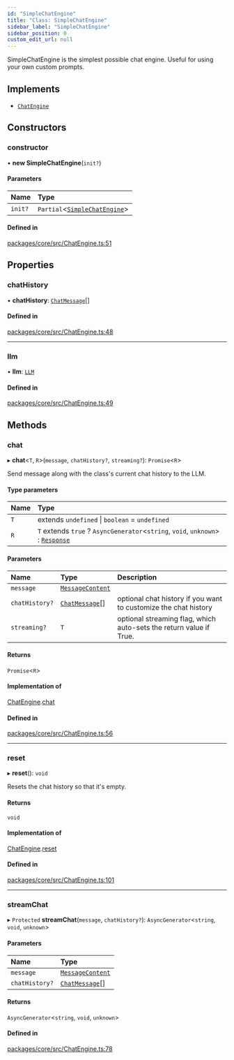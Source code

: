 ```yaml
---
id: "SimpleChatEngine"
title: "Class: SimpleChatEngine"
sidebar_label: "SimpleChatEngine"
sidebar_position: 0
custom_edit_url: null
---
```


SimpleChatEngine is the simplest possible chat engine. Useful for using your own custom prompts.

## Implements

- [`ChatEngine`](../interfaces/ChatEngine.md)

## Constructors

### constructor

• **new SimpleChatEngine**(`init?`)

#### Parameters

| Name    | Type                                                  |
| :------ | :---------------------------------------------------- |
| `init?` | `Partial`<[`SimpleChatEngine`](SimpleChatEngine.md)\> |

#### Defined in

[packages/core/src/ChatEngine.ts:51](https://github.com/run-llama/LlamaIndexTS/blob/3552de1/packages/core/src/ChatEngine.ts#L51)

## Properties

### chatHistory

• **chatHistory**: [`ChatMessage`](../interfaces/ChatMessage.md)[]

#### Defined in

[packages/core/src/ChatEngine.ts:48](https://github.com/run-llama/LlamaIndexTS/blob/3552de1/packages/core/src/ChatEngine.ts#L48)

---

### llm

• **llm**: [`LLM`](../interfaces/LLM.md)

#### Defined in

[packages/core/src/ChatEngine.ts:49](https://github.com/run-llama/LlamaIndexTS/blob/3552de1/packages/core/src/ChatEngine.ts#L49)

## Methods

### chat

▸ **chat**<`T`, `R`\>(`message`, `chatHistory?`, `streaming?`): `Promise`<`R`\>

Send message along with the class's current chat history to the LLM.

#### Type parameters

| Name | Type                                                                                            |
| :--- | :---------------------------------------------------------------------------------------------- |
| `T`  | extends `undefined` \| `boolean` = `undefined`                                                  |
| `R`  | `T` extends `true` ? `AsyncGenerator`<`string`, `void`, `unknown`\> : [`Response`](Response.md) |

#### Parameters

| Name           | Type                                            | Description                                                        |
| :------------- | :---------------------------------------------- | :----------------------------------------------------------------- |
| `message`      | [`MessageContent`](../#messagecontent)          |                                                                    |
| `chatHistory?` | [`ChatMessage`](../interfaces/ChatMessage.md)[] | optional chat history if you want to customize the chat history    |
| `streaming?`   | `T`                                             | optional streaming flag, which auto-sets the return value if True. |

#### Returns

`Promise`<`R`\>

#### Implementation of

[ChatEngine](../interfaces/ChatEngine.md).[chat](../interfaces/ChatEngine.md#chat)

#### Defined in

[packages/core/src/ChatEngine.ts:56](https://github.com/run-llama/LlamaIndexTS/blob/3552de1/packages/core/src/ChatEngine.ts#L56)

---

### reset

▸ **reset**(): `void`

Resets the chat history so that it's empty.

#### Returns

`void`

#### Implementation of

[ChatEngine](../interfaces/ChatEngine.md).[reset](../interfaces/ChatEngine.md#reset)

#### Defined in

[packages/core/src/ChatEngine.ts:101](https://github.com/run-llama/LlamaIndexTS/blob/3552de1/packages/core/src/ChatEngine.ts#L101)

---

### streamChat

▸ `Protected` **streamChat**(`message`, `chatHistory?`): `AsyncGenerator`<`string`, `void`, `unknown`\>

#### Parameters

| Name           | Type                                            |
| :------------- | :---------------------------------------------- |
| `message`      | [`MessageContent`](../#messagecontent)          |
| `chatHistory?` | [`ChatMessage`](../interfaces/ChatMessage.md)[] |

#### Returns

`AsyncGenerator`<`string`, `void`, `unknown`\>

#### Defined in

[packages/core/src/ChatEngine.ts:78](https://github.com/run-llama/LlamaIndexTS/blob/3552de1/packages/core/src/ChatEngine.ts#L78)

